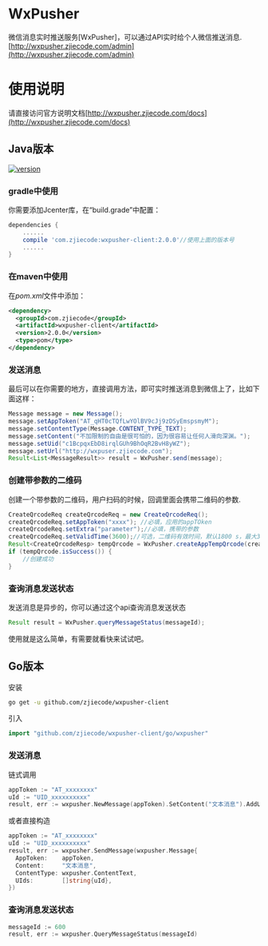 # WxPusher
微信消息实时推送服务[WxPusher]，可以通过API实时给个人微信推送消息.[http://wxpusher.zjiecode.com/admin](http://wxpusher.zjiecode.com/admin)

# 使用说明

请直接访问官方说明文档[http://wxpusher.zjiecode.com/docs](http://wxpusher.zjiecode.com/docs)

## Java版本
[ ![version](https://img.shields.io/static/v1.svg?label=version&message=2.0.0&color=brightgreen) ](https://bintray.com/zjiecode/maven/wxpusher-client/1.0.0/link)

### gradle中使用

你需要添加Jcenter库，在“build.grade”中配置：
```groovy
dependencies {
    ......
    compile 'com.zjiecode:wxpusher-client:2.0.0'//使用上面的版本号
    ......
}
```

###  在maven中使用
在*pom.xml*文件中添加：
```xml
<dependency>
  <groupId>com.zjiecode</groupId>
  <artifactId>wxpusher-client</artifactId>
  <version>2.0.0</version>
  <type>pom</type>
</dependency>
```
### 发送消息
最后可以在你需要的地方，直接调用方法，即可实时推送消息到微信上了，比如下面这样：
```java
Message message = new Message();
message.setAppToken("AT_qHT0cTQfLwYOlBV9cJj9zDSyEmspsmyM");
message.setContentType(Message.CONTENT_TYPE_TEXT);
message.setContent("不加限制的自由是很可怕的，因为很容易让任何人滑向深渊。");
message.setUid("c1BcpqxEbD8irqlGUh9BhOqR2BvH8yWZ");
message.setUrl("http://wxpuser.zjiecode.com");
Result<List<MessageResult>> result = WxPusher.send(message);
```
### 创建带参数的二维码
创建一个带参数的二维码，用户扫码的时候，回调里面会携带二维码的参数.
```java
CreateQrcodeReq createQrcodeReq = new CreateQrcodeReq();
createQrcodeReq.setAppToken("xxxx"); //必填，应用的appTOken
createQrcodeReq.setExtra("parameter");//必填，携带的参数
createQrcodeReq.setValidTime(3600);//可选，二维码有效时间，默认1800 s，最大30天，单位是s
Result<CreateQrcodeResp> tempQrcode = WxPusher.createAppTempQrcode(createQrcodeReq);
if (tempQrcode.isSuccess()) {
    //创建成功
}
```


### 查询消息发送状态
发送消息是异步的，你可以通过这个api查询消息发送状态
```java
Result result = WxPusher.queryMessageStatus(messageId);
```

使用就是这么简单，有需要就看快来试试吧。

## Go版本

安装

```sh
go get -u github.com/zjiecode/wxpusher-client
```

引入

```go
import "github.com/zjiecode/wxpusher-client/go/wxpusher"
```

### 发送消息

链式调用

```go
appToken := "AT_xxxxxxxx"
uId := "UID_xxxxxxxxxx"
result, err := wxpusher.NewMessage(appToken).SetContent("文本消息").AddUId(uId).Send()
```

或者直接构造

```go
appToken := "AT_xxxxxxxx"
uId := "UID_xxxxxxxxxx"
result, err := wxpusher.SendMessage(wxpusher.Message{
  AppToken:    appToken,
  Content:     "文本消息",
  ContentType: wxpusher.ContentText,
  UIds:        []string{uId},
})
```

### 查询消息发送状态

```go
messageId := 600
result, err := wxpusher.QueryMessageStatus(messageId)
```